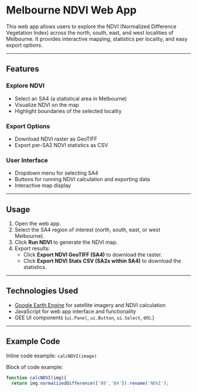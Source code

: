 # Melbourne NDVI Web App

This web app allows users to explore the NDVI (Normalized Difference Vegetation Index) across the north, south, east, and west localities of Melbourne. It provides interactive mapping, statistics per locality, and easy export options.

---

## Features

### Explore NDVI
- Select an SA4 (a statistical area in Melbourne)
- Visualize NDVI on the map
- Highlight boundaries of the selected locality

### Export Options
- Download NDVI raster as GeoTIFF
- Export per-SA2 NDVI statistics as CSV

### User Interface
- Dropdown menu for selecting SA4
- Buttons for running NDVI calculation and exporting data
- Interactive map display

---

## Usage

1. Open the web app.
2. Select the SA4 region of interest (north, south, east, or west Melbourne).
3. Click **Run NDVI** to generate the NDVI map.
4. Export results:
   - Click **Export NDVI GeoTIFF (SA4)** to download the raster.
   - Click **Export NDVI Stats CSV (SA2s within SA4)** to download the statistics.

---

## Technologies Used

- [Google Earth Engine](https://earthengine.google.com/) for satellite imagery and NDVI calculation
- JavaScript for web app interface and functionality
- GEE UI components (`ui.Panel`, `ui.Button`, `ui.Select`, etc.)

---

## Example Code

Inline code example: `calcNDVI(image)`

Block of code example:

```javascript
function calcNDVI(img){
  return img.normalizedDifference(['B8','B4']).rename('NDVI');
